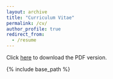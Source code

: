```yaml
---
layout: archive
title: "Curriculum Vitae"
permalink: /cv/
author_profile: true
redirect_from:
  - /resume
---
```


Click [here](https://sakinashibuya.github.io/files/cv.pdf) to download the PDF version.

{% include base_path %}
